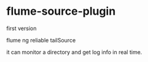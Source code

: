 # flume-source-plugin
first version

flume ng reliable tailSource

it can monitor a directory and get log info in real time.
